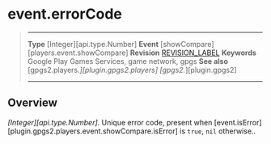 # event.errorCode

> --------------------- ------------------------------------------------------------------------------------------
> __Type__              [Integer][api.type.Number]
> __Event__             [showCompare][players.event.showCompare]
> __Revision__          [REVISION_LABEL](REVISION_URL)
> __Keywords__          Google Play Games Services, game network, gpgs
> __See also__          [gpgs2.players.*][plugin.gpgs2.players]
>                       [gpgs2.*][plugin.gpgs2]
> --------------------- ------------------------------------------------------------------------------------------

## Overview

_[Integer][api.type.Number]._ Unique error code, present when [event.isError][plugin.gpgs2.players.event.showCompare.isError] is `true`, `nil` otherwise..